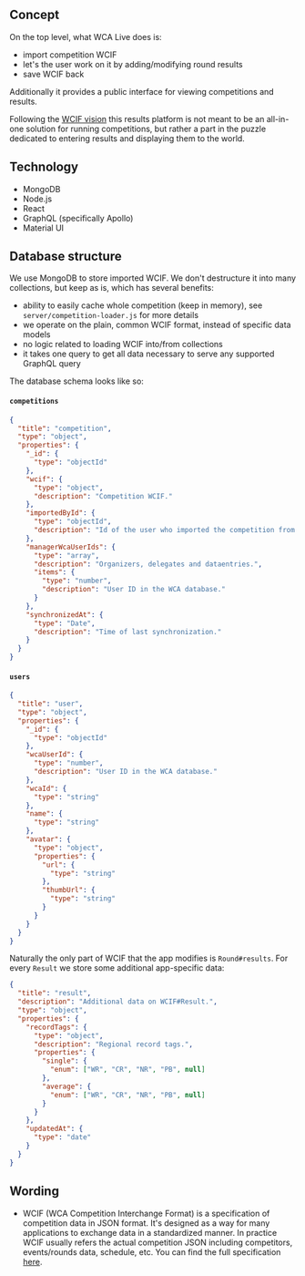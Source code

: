 ## Concept

On the top level, what WCA Live does is:
- import competition WCIF
- let's the user work on it by adding/modifying round results
- save WCIF back

Additionally it provides a public interface for viewing competitions and results.

Following the [WCIF vision](https://docs.google.com/document/d/1Kalp1k24ga9N8DRYTk4NPeCZJ4jw8WBMU5N7zeuklm0)
this results platform is not meant to be an all-in-one solution for running competitions,
but rather a part in the puzzle dedicated to entering results and displaying them to the world.

## Technology

- MongoDB
- Node.js
- React
- GraphQL (specifically Apollo)
- Material UI

## Database structure

We use MongoDB to store imported WCIF. We don't destructure it into many collections,
but keep as is, which has several benefits:
- ability to easily cache whole competition (keep in memory), see `server/competition-loader.js` for more details
- we operate on the plain, common WCIF format, instead of specific data models
- no logic related to loading WCIF into/from collections
- it takes one query to get all data necessary to serve any supported GraphQL query

The database schema looks like so:

#### `competitions`

```json
{
  "title": "competition",
  "type": "object",
  "properties": {
    "_id": {
      "type": "objectId"
    },
    "wcif": {
      "type": "object",
      "description": "Competition WCIF."
    },
    "importedById": {
      "type": "objectId",
      "description": "Id of the user who imported the competition from the WCA website."
    },
    "managerWcaUserIds": {
      "type": "array",
      "description": "Organizers, delegates and dataentries.",
      "items": {
        "type": "number",
        "description": "User ID in the WCA database."
      }
    },
    "synchronizedAt": {
      "type": "Date",
      "description": "Time of last synchronization."
    }
  }
}
```

#### `users`

```json
{
  "title": "user",
  "type": "object",
  "properties": {
    "_id": {
      "type": "objectId"
    },
    "wcaUserId": {
      "type": "number",
      "description": "User ID in the WCA database."
    },
    "wcaId": {
      "type": "string"
    },
    "name": {
      "type": "string"
    },
    "avatar": {
      "type": "object",
      "properties": {
        "url": {
          "type": "string"
        },
        "thumbUrl": {
          "type": "string"
        }
      }
    }
  }
}
```

Naturally the only part of WCIF that the app modifies is `Round#results`.
For every `Result` we store some additional app-specific data:

```json
{
  "title": "result",
  "description": "Additional data on WCIF#Result.",
  "type": "object",
  "properties": {
    "recordTags": {
      "type": "object",
      "description": "Regional record tags.",
      "properties": {
        "single": {
          "enum": ["WR", "CR", "NR", "PB", null]
        },
        "average": {
          "enum": ["WR", "CR", "NR", "PB", null]
        }
      }
    },
    "updatedAt": {
      "type": "date"
    }
  }
}
```

## Wording

- WCIF (WCA Competition Interchange Format) is a specification of competition data in JSON format.
It's designed as a way for many applications to exchange data in a standardized manner.
In practice WCIF usually refers the actual competition JSON including
competitors, events/rounds data, schedule, etc. You can find the full specification
[here](https://docs.google.com/document/d/1lE70gW2rA2J2WlXeSl6N2mLnJ52ibTP_VsIwrAVdl2I/edit).
